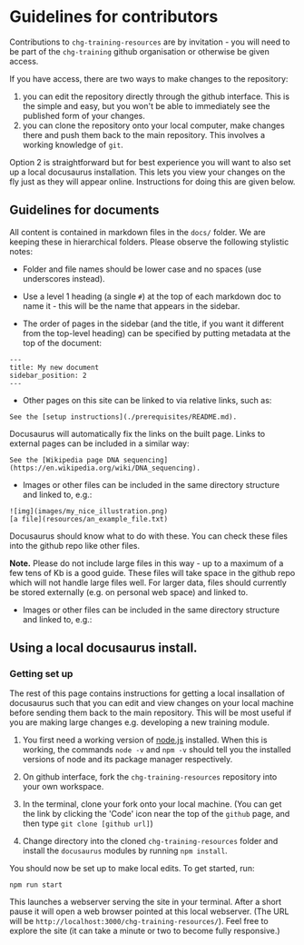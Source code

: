 # Guidelines for contributors

Contributions to `chg-training-resources` are by invitation - you will need to be part of the
`chg-training` github organisation or otherwise be given access.

If you have access, there are two ways to make changes to the repository:

1. you can edit the repository directly through the github interface.  This is the simple and easy, but you won't be able to immediately see the published form of your changes.
2. you can clone the repository onto your local computer, make changes there and push them back to the main repository.  This involves a working knowledge of `git`.

Option 2 is straightforward but for best experience you will want to also set up a local docusaurus
installation. This lets you view your changes on the fly just as they will appear online.
Instructions for doing this are given below.

## Guidelines for documents

All content is contained in markdown files in the `docs/` folder. We are keeping these in
hierarchical folders. Please observe the following stylistic notes:

* Folder and file names should be lower case and no spaces (use underscores instead).

* Use a level 1 heading (a single `#`) at the top of each markdown doc to name it - this will be
  the name that appears in the sidebar.

* The order of pages in the sidebar (and the title, if you want it different from the top-level
  heading) can be specified by putting metadata at the top of the document:

```
---
title: My new document
sidebar_position: 2
---
```

* Other pages on this site can be linked to via relative links, such as:

```
See the [setup instructions](./prerequisites/README.md).
```
Docusaurus will automatically fix the links on the built page.  Links to external pages can be included in a similar way:

```
See the [Wikipedia page DNA sequencing](https://en.wikipedia.org/wiki/DNA_sequencing).
```

* Images or other files can be included in the same directory structure and linked to, e.g.:
```
![img](images/my_nice_illustration.png)
[a file](resources/an_example_file.txt)
```
Docusaurus should know what to do with these.  You can check these files into the github repo like other files.

**Note.** Please do not include large files in this way - up to a maximum of a few tens of Kb is a good guide.
These files will take space in the github repo which will not handle large files well. For larger data, files
should currently be stored externally (e.g. on personal web space) and linked to.

* Images or other files can be included in the same directory structure and linked to, e.g.:


## Using a local docusaurus install.

### Getting set up

The rest of this page contains instructions for getting a local insallation of docusaurus such that
you can edit and view changes on your local machine before sending them back to the main
repository. This will be most useful if you are making large changes e.g. developing a new training
module.

1. You first need a working version of [node.js](https://nodejs.org/en/download/) installed. When
this is working, the commands `node -v` and `npm -v` should tell you the installed versions of node
and its package manager respectively.

2. On github interface, fork the `chg-training-resources` repository into your own workspace.

3. In the terminal, clone your fork onto your local machine. (You can get the link by clicking the
'Code' icon near the top of the `github` page, and then type `git clone [github url]`)

4. Change directory into the cloned `chg-training-resources` folder and install the `docusaurus`
modules by running `npm install`.

You should now be set up to make local edits.  To get started, run:

```
npm run start
```

This launches a webserver serving the site in your terminal. After a short pause it will open a web
browser pointed at this local webserver. (The URL will be
`http://localhost:3000/chg-training-resources/`). Feel free to explore the site (it can take a
minute or two to become fully responsive.)

